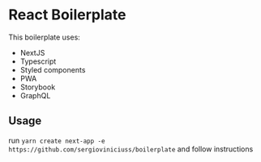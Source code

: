 # React Boilerplate
This boilerplate uses:
* NextJS
* Typescript
* Styled components
* PWA
* Storybook
* GraphQL

## Usage

run `yarn create next-app -e https://github.com/sergioviniciuss/boilerplate` and follow instructions
